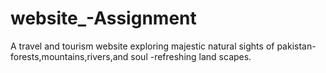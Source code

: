 # website_-Assignment
A travel and tourism website exploring majestic natural sights of pakistan-forests,mountains,rivers,and soul -refreshing land scapes.
